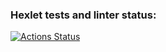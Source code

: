### Hexlet tests and linter status:
[![Actions Status](https://github.com/Hubble999/frontend-project-lvl1/workflows/hexlet-check/badge.svg)](https://github.com/Hubble999/frontend-project-lvl1/actions)
